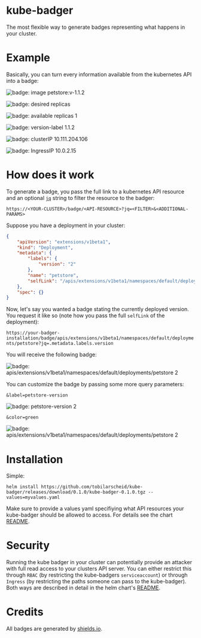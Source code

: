 # kube-badger
The most flexible way to generate badges representing what happens in your cluster.

# Example

Basically, you can turn every information available from the kubernetes API into a badge:

![badge: image petstore:v-1.1.2](https://img.shields.io/badge/image-petstore:v--1.1.2-lightgrey.svg)

![badge: desired replicas](https://img.shields.io/badge/desired_replicas-5-blue.svg)

![badge: available replicas 1](https://img.shields.io/badge/available_replicas-1-red.svg)

![badge: version-label 1.1.2](https://img.shields.io/badge/version--label-1.1.2-green.svg)

![badge: clusterIP 10.111.204.106](https://img.shields.io/badge/clusterIP-10.111.204.106-yellow.svg)

![badge: IngressIP 10.0.2.15](https://img.shields.io/badge/IngressIP-10.0.2.15-orange.svg)

# How does it work
To generate a badge, you pass the full link to a kubernetes API resource and an optional [`jq`](https://stedolan.github.io/jq/) string to filter the resource to the badger:

`https://<YOUR-CLUSTER>/badge/<API-RESOURCE>?jq=<FILTER>&<ADDITIONAL-PARAMS>`

Suppose you have a deployment in your cluster:
```json
{
    "apiVersion": "extensions/v1beta1",
    "kind": "Deployment",
    "metadata": {
        "labels": {
            "version": "2"
        },
        "name": "petstore",
        "selfLink": "/apis/extensions/v1beta1/namespaces/default/deployments/petstore"
    },
    "spec": {}
}

```
Now, let's say you wanted a badge stating the currently deployed version. You request it like so (note how you pass the full `selfLink` of the deployment):

`https://your-badger-installation/badge/apis/extensions/v1beta1/namespaces/default/deployments/petstore?jq=.metadata.labels.version`

You will receive the following badge:

![badge: apis/extensions/v1beta1/namespaces/default/deployments/petstore 2](https://img.shields.io/badge/apis/extensions/v1beta1/namespaces/default/deployments/petstore-2-grey.svg)

You can customize the badge by passing some more query parameters:

`&label=petstore-version`

![badge: petstore-version 2](https://img.shields.io/badge/petstore--version-2-grey.svg)

`&color=green`

![badge: apis/extensions/v1beta1/namespaces/default/deployments/petstore 2](https://img.shields.io/badge/apis/extensions/v1beta1/namespaces/default/deployments/petstore-2-green.svg)

# Installation

Simple:

`helm install https://github.com/tobilarscheid/kube-badger/releases/download/0.1.0/kube-badger-0.1.0.tgz --values=myvalues.yaml`

Make sure to provide a values yaml specifiying what API resources your kube-badger should be allowed to access.
For details see the chart [README](./kube-badger/README.md).

# Security

Running the kube badger in your cluster can potentially provide an attacker with full read access to your clusters API server. You can either restrict this through `RBAC` (by restricting the kube-badgers `serviceaccount`) or through `Ingress` (by restricting the paths someone can pass to the kube-badger). Both ways are described in detail in the helm chart's [README](./kube-badger/README.md).

# Credits

All badges are generated by [shields.io](https://shields.io).